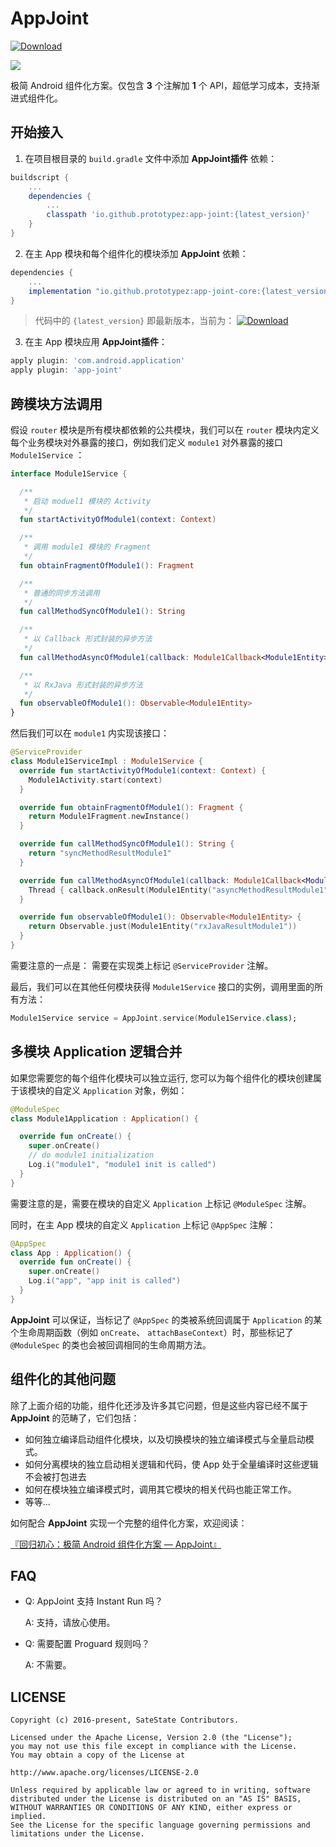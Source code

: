 # AppJoint
 [ ![Download](https://api.bintray.com/packages/prototypez/maven/app-joint/images/download.svg) ](https://bintray.com/prototypez/maven/app-joint/_latestVersion)

![](https://rawcdn.githack.com/PrototypeZ/AppJoint/master/app-joint-logo.png)

极简 Android 组件化方案。仅包含 **3** 个注解加 **1** 个 API，超低学习成本，支持渐进式组件化。

## 开始接入

1. 在项目根目录的 `build.gradle` 文件中添加 **AppJoint插件** 依赖：

```groovy
buildscript {
    ...
    dependencies {
        ...
        classpath 'io.github.prototypez:app-joint:{latest_version}'
    }
}
```

2. 在主 App 模块和每个组件化的模块添加 **AppJoint** 依赖：

```groovy
dependencies {
    ...
    implementation "io.github.prototypez:app-joint-core:{latest_version}"
}
```
> 代码中的 `{latest_version}` 即最新版本，当前为： [ ![Download](https://api.bintray.com/packages/prototypez/maven/app-joint/images/download.svg) ](https://bintray.com/prototypez/maven/app-joint/_latestVersion)

3. 在主 App 模块应用 **AppJoint插件**： 

```groovy
apply plugin: 'com.android.application'
apply plugin: 'app-joint'
```

## 跨模块方法调用

假设 `router` 模块是所有模块都依赖的公共模块，我们可以在 `router` 模块内定义每个业务模块对外暴露的接口，例如我们定义 `module1` 对外暴露的接口 `Module1Service` ：

```kotlin
interface Module1Service {

  /**
   * 启动 moduel1 模块的 Activity
   */
  fun startActivityOfModule1(context: Context)

  /**
   * 调用 module1 模块的 Fragment
   */
  fun obtainFragmentOfModule1(): Fragment

  /**
   * 普通的同步方法调用
   */
  fun callMethodSyncOfModule1(): String

  /**
   * 以 Callback 形式封装的异步方法
   */
  fun callMethodAsyncOfModule1(callback: Module1Callback<Module1Entity>)

  /**
   * 以 RxJava 形式封装的异步方法
   */
  fun observableOfModule1(): Observable<Module1Entity>
}
```

然后我们可以在 `module1` 内实现该接口：

```kotlin
@ServiceProvider
class Module1ServiceImpl : Module1Service {
  override fun startActivityOfModule1(context: Context) {
    Module1Activity.start(context)
  }

  override fun obtainFragmentOfModule1(): Fragment {
    return Module1Fragment.newInstance()
  }

  override fun callMethodSyncOfModule1(): String {
    return "syncMethodResultModule1"
  }

  override fun callMethodAsyncOfModule1(callback: Module1Callback<Module1Entity>) {
    Thread { callback.onResult(Module1Entity("asyncMethodResultModule1")) }.start()
  }

  override fun observableOfModule1(): Observable<Module1Entity> {
    return Observable.just(Module1Entity("rxJavaResultModule1"))
  }
}
```

需要注意的一点是： 需要在实现类上标记 `@ServiceProvider` 注解。

最后，我们可以在其他任何模块获得 `Module1Service` 接口的实例，调用里面的所有方法：

```kotlin
Module1Service service = AppJoint.service(Module1Service.class);
```

## 多模块 Application 逻辑合并

如果您需要您的每个组件化模块可以独立运行, 您可以为每个组件化的模块创建属于该模块的自定义 `Application` 对象，例如：

```kotlin
@ModuleSpec
class Module1Application : Application() {

  override fun onCreate() {
    super.onCreate()
    // do module1 initialization
    Log.i("module1", "module1 init is called")
  }
}
```

需要注意的是，需要在模块的自定义 `Application` 上标记 `@ModuleSpec` 注解。

同时，在主 App 模块的自定义 `Application` 上标记 `@AppSpec` 注解：

```kotlin
@AppSpec
class App : Application() {
  override fun onCreate() {
    super.onCreate()
    Log.i("app", "app init is called")
  }
}
```

**AppJoint** 可以保证，当标记了 `@AppSpec` 的类被系统回调属于 `Application` 的某个生命周期函数（例如 `onCreate`、 `attachBaseContext`）时，那些标记了 `@ModuleSpec` 的类也会被回调相同的生命周期方法。 


## 组件化的其他问题

除了上面介绍的功能，组件化还涉及许多其它问题，但是这些内容已经不属于 **AppJoint** 的范畴了，它们包括：

+ 如何独立编译启动组件化模块，以及切换模块的独立编译模式与全量启动模式。
+ 如何分离模块的独立启动相关逻辑和代码，使 App 处于全量编译时这些逻辑不会被打包进去
+ 如何在模块独立编译模式时，调用其它模块的相关代码也能正常工作。
+ 等等...

如何配合 **AppJoint** 实现一个完整的组件化方案，欢迎阅读：

 [『回归初心：极简 Android 组件化方案 — AppJoint』](https://juejin.im/post/5bb9c0d55188255c7566e1e2)

## FAQ

+ Q: AppJoint 支持 Instant Run 吗？
  
  A: 支持，请放心使用。

+ Q: 需要配置 Proguard 规则吗？

  A: 不需要。



## LICENSE

    Copyright (c) 2016-present, SateState Contributors.

    Licensed under the Apache License, Version 2.0 (the "License");
    you may not use this file except in compliance with the License.
    You may obtain a copy of the License at

    http://www.apache.org/licenses/LICENSE-2.0

    Unless required by applicable law or agreed to in writing, software
    distributed under the License is distributed on an "AS IS" BASIS,
    WITHOUT WARRANTIES OR CONDITIONS OF ANY KIND, either express or implied.
    See the License for the specific language governing permissions and
    limitations under the License.